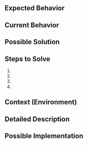 <!--- Provide a general summary of the issue in the Title above -->

## Expected Behavior
<!--- What should happen -->

## Current Behavior
<!--- What happens instead of the expected behavior -->

## Possible Solution
<!--- Not necesary, but suggest a fix/reason for the bug -->

## Steps to Solve
<!--- Provide a link to a live example, or an unambiguous set of steps to -->
1.
2.
3.
4.

## Context (Environment)
<!--- How has this issue affected you? What are you trying to accomplish? -->
<!--- Providing context helps us come up with a solution that is most useful in the real world -->

<!--- Provide a general summary of the issue in the Title above -->

## Detailed Description
<!--- Provide a detailed description of the change or addition you are proposing -->

## Possible Implementation
<!--- Not obligatory, but suggest an idea for implementing addition or change -->
